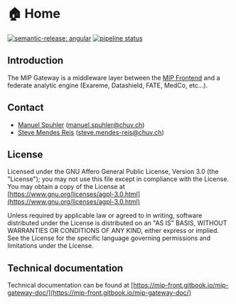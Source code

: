 # 🏠 Home

[![semantic-release: angular](https://img.shields.io/badge/semantic--release-angular-e10079?logo=semantic-release)](https://github.com/semantic-release/semantic-release)
[![pipeline status](https://gitlab.com/sibmip/gateway/badges/main/pipeline.svg)](https://gitlab.com/sibmip/gateway/-/commits/main)

## Introduction

The MIP Gateway is a middleware layer between the [MIP Frontend](https://github.com/HBPMedical/portal-frontend) and a federate analytic engine (Exareme, Datashield, FATE, MedCo, etc...).

## Contact
* [Manuel Spuhler](https://github.com/nicedexter) (<manuel.spuhler@chuv.ch>)
* [Steve Mendes Reis](https://github.com/M4n0x) (<steve.mendes-reis@chuv.ch>)

## License
Licensed under the GNU Affero General Public License, Version 3.0 (the "License");
you may not use this file except in compliance with the License.
You may obtain a copy of the License at [https://www.gnu.org/licenses/agpl-3.0.html](https://www.gnu.org/licenses/agpl-3.0.html)

Unless required by applicable law or agreed to in writing, software
distributed under the License is distributed on an "AS IS" BASIS,
WITHOUT WARRANTIES OR CONDITIONS OF ANY KIND, either express or implied.
See the License for the specific language governing permissions and
limitations under the License.

## Technical documentation 

Technical documentation can be found at [https://mip-front.gitbook.io/mip-gateway-doc/](https://mip-front.gitbook.io/mip-gateway-doc/)


